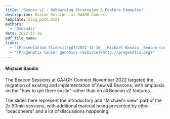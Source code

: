 ```yaml
---
title: 'Beacon v2 - Onboarding Strategies & Feature Examples'
description: Beacon Sessions at GA4GH Connect
template: blog_post.html 
authors:
  - '@mbaudis'
date: 2022-11-16
pdf_file_name:
links:
  - "[Presentation Slides](/pdf/2022-11-16___Michael-Baudis__Beacon-conversion-and-features__GA4GH-Connect.pdf)"
  - "[Progenetix cancer genomics resource](http://progenetix.org)"
---
```


#### Michael Baudis

The Beacon Sessions at GA4GH Connect November 2022 targeted the migration of existing and
implementation of new **v2** Beacons, with emphasis on the "how to get there easily" rather
than on all Beacon v2 features.<!--more-->

The slides here represent the introductory and "Michael's view" part of the 2x 90min sessions,
with additional material being presented by other "beaconeers" and a lot of discussions happening.

